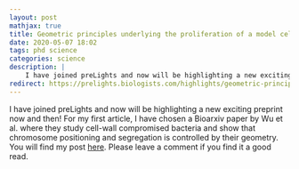 ```yaml
---
layout: post
mathjax: true
title: Geometric principles underlying the proliferation of a model cell system
date: 2020-05-07 18:02
tags: phd science
categories: science
description: |
    I have joined preLights and now will be highlighting a new exciting preprint now and then! For my first article, I have chosen a Bioarxiv paper by Wu et al. where they study cell-wall compromised bacteria and show that chromosome positioning and segregation is controlled by their geometry.
redirect: https://prelights.biologists.com/highlights/geometric-principles-underlying-the-proliferation-of-a-model-cell-system/
---
```

  I have joined preLights and now will be highlighting a new exciting preprint now and then! For my first article, I have chosen a Bioarxiv paper by Wu et al. where they study cell-wall compromised bacteria and show that chromosome positioning and segregation is controlled by their geometry. You will find my post <a target="_blank" href="https://prelights.biologists.com/highlights/geometric-principles-underlying-the-proliferation-of-a-model-cell-system/">here</a>. Please leave a comment if you find it a good read.
